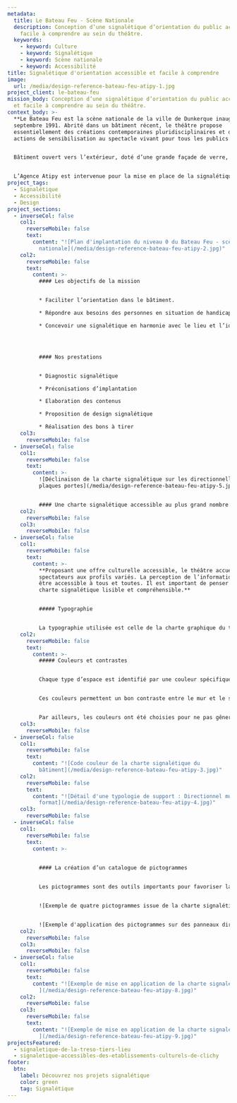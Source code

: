 ```yaml
---
metadata:
  title: Le Bateau Feu - Scène Nationale
  description: Conception d’une signalétique d’orientation du public accessible et
    facile à comprendre au sein du théâtre.
  keywords:
    - keyword: Culture
    - keyword: Signalétique
    - keyword: Scène nationale
    - keyword: Accessibilité
title: Signalétique d'orientation accessible et facile à comprendre
image:
  url: /media/design-reference-bateau-feu-atipy-1.jpg
project_client: le-bateau-feu
mission_body: Conception d’une signalétique d’orientation du public accessible
  et facile à comprendre au sein du théâtre.
context_body: >-
  **Le Bateau Feu est la scène nationale de la ville de Dunkerque inaugurée en
  septembre 1991. Abrité dans un bâtiment récent, le théâtre propose
  essentiellement des créations contemporaines pluridisciplinaires et des
  actions de sensibilisation au spectacle vivant pour tous les publics.**


  Bâtiment ouvert vers l’extérieur, doté d’une grande façade de verre, Le Bateau Feu offre deux salles de spectacles pouvant accueillir 900 personnes. Orienter les visiteurs, artistes et prestataires est une nécessité dans un bâtiment de cette dimension.


  L’Agence Atipy est intervenue pour la mise en place de la signalétique d’orientation et d’identification du théâtre.
project_tags:
  - Signalétique
  - Accessibilité
  - Design
project_sections:
  - inverseCol: false
    col1:
      reverseMobile: false
      text:
        content: "![Plan d'implantation du niveau 0 du Bateau Feu - scène
          nationale](/media/design-reference-bateau-feu-atipy-2.jpg)"
    col2:
      reverseMobile: false
      text:
        content: >-
          #### Les objectifs de la mission


          * Faciliter l’orientation dans le bâtiment.

          * Répondre aux besoins des personnes en situation de handicap.

          * Concevoir une signalétique en harmonie avec le lieu et l’identité visuelle propre au Bateau Feu.




          #### Nos prestations


          * Diagnostic signalétique

          * Préconisations d’implantation

          * Elaboration des contenus

          * Proposition de design signalétique

          * Réalisation des bons à tirer
    col3:
      reverseMobile: false
  - inverseCol: false
    col1:
      reverseMobile: false
      text:
        content: >-
          ![Déclinaison de la charte signalétique sur les directionnelles et les
          plaques portes](/media/design-reference-bateau-feu-atipy-5.jpg)


          #### Une charte signalétique accessible au plus grand nombre
    col2:
      reverseMobile: false
    col3:
      reverseMobile: false
  - inverseCol: false
    col1:
      reverseMobile: false
      text:
        content: >-
          **Proposant une offre culturelle accessible, le théâtre accueille des
          spectateurs aux profils variés. La perception de l’information doit
          être accessible à tous et toutes. Il est important de penser une
          charte signalétique lisible et compréhensible.**


          ##### Typographie


          La typographie utilisée est celle de la charte graphique du théâtre&nbsp;: Avenir. Avenir est une typographie linéale facile à lire. La hauteur des caractères allant de 2 à 4 centimètres apporte un bon confort de lecture.
    col2:
      reverseMobile: false
      text:
        content: >-
          ##### Couleurs et contrastes


          Chaque type d’espace est identifié par une couleur spécifique. Les salles de spectacles sont indiquées en jaune. Les services (toilettes, vestiaires) sont indiqués en bleu. Les espaces de circulation sont indiqués en vert (sortie, escaliers, ascenseur). Et enfin, les zones techniques et coulisses sont indiqués en blanc.


          Ces couleurs permettent un bon contraste entre le mur et le support, ainsi qu’entre le texte et la couleur de fond. Cela favorise une bonne visibilité des panneaux de signalétique et une bonne lisibilité.


          Par ailleurs, les couleurs ont été choisies pour ne pas gêner la lecture des personnes daltoniennes. Des tests de conversion de couleurs ont été réalisés pour différents types de perception : protanopie, tritanopie…
    col3:
      reverseMobile: false
  - inverseCol: false
    col1:
      reverseMobile: false
      text:
        content: "![Code couleur de la charte signalétique du
          bâtiment](/media/design-reference-bateau-feu-atipy-3.jpg)"
    col2:
      reverseMobile: false
      text:
        content: "![Détail d'une typologie de support : Directionnel mural - Grand
          format](/media/design-reference-bateau-feu-atipy-4.jpg)"
    col3:
      reverseMobile: false
  - inverseCol: false
    col1:
      reverseMobile: false
      text:
        content: >-
          

          #### La création d’un catalogue de pictogrammes


          Les pictogrammes sont des outils importants pour favoriser la bonne compréhension des informations. Au delà de leur aspect ludiques, ils sont utiles pour les non-lecteurs : enfants, troubles DYS, langue étrangère… Chaque espace est identifié par un pictogramme conçu spécifiquement pour Le Bateau Feu. Les pictogrammes sont contrastés et faciles à comprendre.


          ![Exemple de quatre pictogrammes issue de la charte signalétique](/media/design-reference-bateau-feu-atipy-7.jpg)


          ![Exemple d'application des pictogrammes sur des panneaux directionnels](/media/design-reference-bateau-feu-atipy-6.jpg)
    col2:
      reverseMobile: false
    col3:
      reverseMobile: false
  - inverseCol: false
    col1:
      reverseMobile: false
      text:
        content: "![Exemple de mise en application de la charte signalétique
          ](/media/design-reference-bateau-feu-atipy-8.jpg)"
    col2:
      reverseMobile: false
    col3:
      reverseMobile: false
      text:
        content: "![Exemple de mise en application de la charte signalétique
          ](/media/design-reference-bateau-feu-atipy-9.jpg)"
projectsFeatured:
  - signaletique-de-la-treso-tiers-lieu
  - signaletique-accessibles-des-etablissements-culturels-de-clichy
footer:
  btn:
    label: Découvrez nos projets signalétique
    color: green
    tag: Signalétique
---
```


